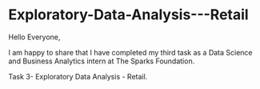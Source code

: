 # Exploratory-Data-Analysis---Retail
Hello Everyone,

I am happy to share that I have completed my third task as a Data Science and Business Analytics intern at The Sparks Foundation.

Task 3- Exploratory Data Analysis - Retail.
